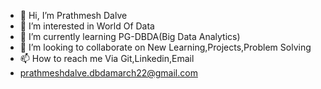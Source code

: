 - 👋 Hi, I’m Prathmesh Dalve
- 👀 I’m interested in World Of Data
- 🌱 I’m currently learning PG-DBDA(Big Data Analytics)
- 💞️ I’m looking to collaborate on New Learning,Projects,Problem Solving
- 📫 How to reach me Via Git,Linkedin,Email
- prathmeshdalve.dbdamarch22@gmail.com
